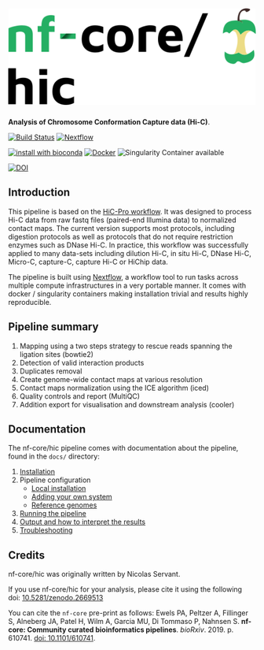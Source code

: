 # ![nf-core/hic](docs/images/nfcore-hic_logo.png)

**Analysis of Chromosome Conformation Capture data (Hi-C)**.

[![Build Status](https://travis-ci.com/nf-core/hic.svg?branch=master)](https://travis-ci.com/nf-core/hic)
[![Nextflow](https://img.shields.io/badge/nextflow-%E2%89%A50.32.0-brightgreen.svg)](https://www.nextflow.io/)

[![install with bioconda](https://img.shields.io/badge/install%20with-bioconda-brightgreen.svg)](http://bioconda.github.io/)
[![Docker](https://img.shields.io/docker/automated/nfcore/hic.svg)](https://hub.docker.com/r/nfcore/hic)
![Singularity Container available](https://img.shields.io/badge/singularity-available-7E4C74.svg)

[![DOI](https://zenodo.org/badge/DOI/10.5281/zenodo.2669513.svg)](https://doi.org/10.5281/zenodo.2669513)

## Introduction

This pipeline is based on the
[HiC-Pro workflow](https://github.com/nservant/HiC-Pro).
It was designed to process Hi-C data from raw fastq files (paired-end Illumina
data) to normalized contact maps.
The current version supports most protocols, including digestion protocols as
well as protocols that do not require restriction enzymes such as DNase Hi-C.
In practice, this workflow was successfully applied to many data-sets including
dilution Hi-C, in situ Hi-C, DNase Hi-C, Micro-C, capture-C, capture Hi-C or
HiChip data.

The pipeline is built using [Nextflow](https://www.nextflow.io), a workflow tool
to run tasks across multiple compute infrastructures in a very portable manner.
It comes with docker / singularity containers making installation trivial and
results highly reproducible.

## Pipeline summary

1. Mapping using a two steps strategy to rescue reads spanning the ligation
sites (bowtie2)
2. Detection of valid interaction products
3. Duplicates removal
4. Create genome-wide contact maps at various resolution
5. Contact maps normalization using the ICE algorithm (iced)
6. Quality controls and report (MultiQC)
7. Addition export for visualisation and downstream analysis (cooler)

## Documentation

The nf-core/hic pipeline comes with documentation about the pipeline, found in
the `docs/` directory:

1. [Installation](docs/installation.md)
2. Pipeline configuration
    * [Local installation](docs/configuration/local.md)
    * [Adding your own system](docs/configuration/adding_your_own.md)
    * [Reference genomes](docs/configuration/reference_genomes.md)
3. [Running the pipeline](docs/usage.md)
4. [Output and how to interpret the results](docs/output.md)
5. [Troubleshooting](docs/troubleshooting.md)

## Credits

nf-core/hic was originally written by Nicolas Servant.

If you use nf-core/hic for your analysis, please cite it using the following
doi: [10.5281/zenodo.2669513](https://doi.org/10.5281/zenodo.2669513)

You can cite the `nf-core` pre-print as follows:
Ewels PA, Peltzer A, Fillinger S, Alneberg JA, Patel H, Wilm A, Garcia MU, Di
Tommaso P, Nahnsen S. **nf-core: Community curated bioinformatics pipelines**.
*bioRxiv*. 2019. p. 610741.
[doi: 10.1101/610741](https://www.biorxiv.org/content/10.1101/610741v1).
